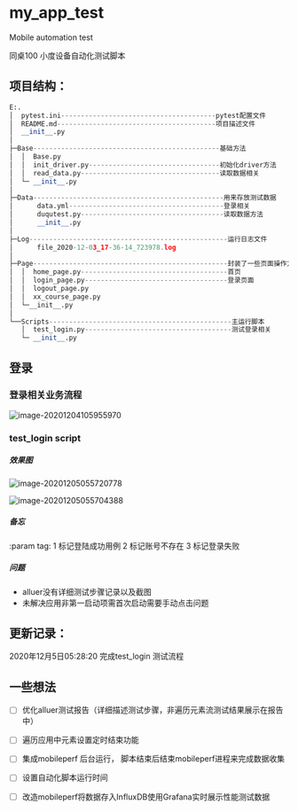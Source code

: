 # my_app_test

Mobile automation test

同桌100 小度设备自动化测试脚本

## 项目结构：

```python
E:.
│  pytest.ini---------------------------------------pytest配置文件					
│  README.md----------------------------------------项目描述文件
│  __init__.py
│
├─Base-----------------------------------------------基础方法
│  │  Base.py
│  │  init_driver.py---------------------------------初始化driver方法
│  │  read_data.py-----------------------------------读取数据相关
│  └─ __init__.py
│
├─Data------------------------------------------------用来存放测试数据
│      data.yml---------------------------------------登录相关
│      duqutest.py------------------------------------读取数据方法
│      __init__.py
│
├─Log--------------------------------------------------运行日志文件
│      file_2020-12-03_17-36-14_723978.log
│
├─Page-------------------------------------------------封装了一些页面操作方法
│  │  home_page.py-------------------------------------首页
│  │  login_page.py------------------------------------登录页面
│  │  logout_page.py
│  │  xx_course_page.py
│  └─__init__.py
│
└──Scripts----------------------------------------------主运行脚本
   │  test_login.py-------------------------------------测试登录相关
   └─ __init__.py

```

## 登录

### 登录相关业务流程

![image-20201204105955970](https://i.loli.net/2020/12/04/f9TMuESJcXav5yr.png)

###  test_login script 

##### 效果图

![image-20201205055720778](https://i.loli.net/2020/12/05/MBlQntOs2mKv54V.png)

![image-20201205055704388](https://i.loli.net/2020/12/05/WdOJqSA71VL5pIY.png)

##### 备忘

:param tag: 1 标记登陆成功用例   2 标记账号不存在   3 标记登录失败

##### 问题

- alluer没有详细测试步骤记录以及截图
- 未解决应用非第一启动项需首次启动需要手动点击问题



## 更新记录：

2020年12月5日05:28:20					完成test_login 测试流程



## 一些想法

- [ ] 优化alluer测试报告（详细描述测试步骤，非遍历元素流测试结果展示在报告中）
- [ ] 遍历应用中元素设置定时结束功能
- [ ] 集成mobileperf 后台运行， 脚本结束后结束mobileperf进程来完成数据收集
- [ ] 设置自动化脚本运行时间
- [ ] 改造mobileperf将数据存入InfluxDB使用Grafana实时展示性能测试数据 






